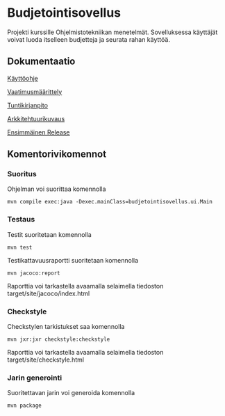 # Budjetointisovellus
Projekti kurssille Ohjelmistotekniikan menetelmät. Sovelluksessa käyttäjät voivat luoda itselleen budjetteja ja seurata rahan käyttöä.

## Dokumentaatio
[Käyttöohje](https://github.com/OlliJ5/otm-harjoitustyo/blob/master/dokumentointi/kayttoohje.md)

[Vaatimusmäärittely](https://github.com/OlliJ5/otm-harjoitustyo/blob/master/dokumentointi/vaatimusm%C3%A4%C3%A4rittely.md)

[Tuntikirjanpito](https://github.com/OlliJ5/otm-harjoitustyo/blob/master/dokumentointi/tuntikirjanpito.md)

[Arkkitehtuurikuvaus](https://github.com/OlliJ5/otm-harjoitustyo/blob/master/dokumentointi/arkkitehtuuri.md)

[Ensimmäinen Release](https://github.com/OlliJ5/otm-harjoitustyo/releases)


## Komentorivikomennot

### Suoritus
Ohjelman voi suorittaa komennolla
```
mvn compile exec:java -Dexec.mainClass=budjetointisovellus.ui.Main
```

### Testaus

Testit suoritetaan komennolla 
```
mvn test
```

Testikattavuusraportti suoritetaan komennolla
```
mvn jacoco:report
```
Raporttia voi tarkastella avaamalla selaimella tiedoston target/site/jacoco/index.html

### Checkstyle
Checkstylen tarkistukset saa komennolla
```
mvn jxr:jxr checkstyle:checkstyle
```
Raporttia voi tarkastella avaamalla selaimella tiedoston target/site/checkstyle.html

### Jarin generointi
Suoritettavan jarin voi generoida komennolla
```
mvn package
```



